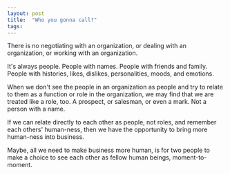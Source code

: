```yaml
---
layout: post
title:  "Who you gonna call?"
tags: 
---
```


There is no negotiating with an organization, or dealing with an organization, or working with an organization.

It's always people. People with names. People with friends and family. People with histories, likes, dislikes, personalities, moods, and emotions.

When we don't see the people in an organization as people and try to relate to them as a function or role in the organization, we may find that we are treated like a role, too. A prospect, or salesman, or even a mark. Not a person with a name.

If we can relate directly to each other as people, not roles, and remember each others' human-ness, then we have the opportunity to bring more human-ness into business.

Maybe, all we need to make business more human, is for two people to make a choice to see each other as fellow human beings, moment-to-moment.